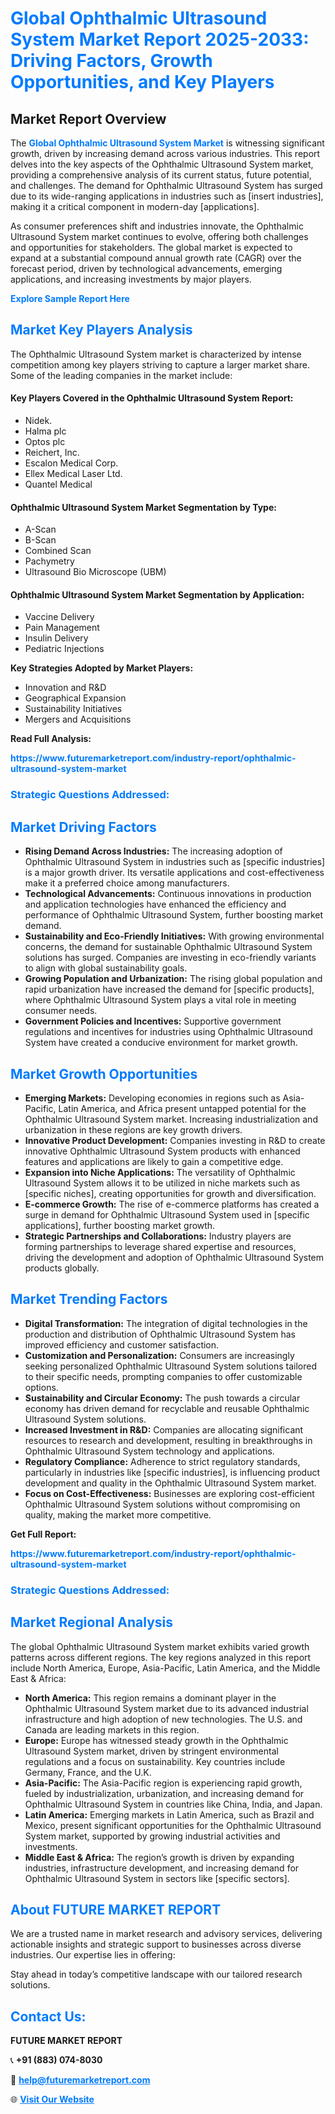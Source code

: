 <h1 style="color: #007BFF;">Global Ophthalmic Ultrasound System Market Report 2025-2033: Driving Factors, Growth Opportunities, and Key Players</h1>

<section id="overview">
<h2>Market Report Overview</h2>
<p>The <a href="https://www.futuremarketreport.com/industry-report/ophthalmic-ultrasound-system-market" style="color: #007BFF; text-decoration: none;"><strong>Global Ophthalmic Ultrasound System Market</strong></a> is witnessing significant growth, driven by increasing demand across various industries. This report delves into the key aspects of the Ophthalmic Ultrasound System market, providing a comprehensive analysis of its current status, future potential, and challenges. The demand for Ophthalmic Ultrasound System has surged due to its wide-ranging applications in industries such as [insert industries], making it a critical component in modern-day [applications].</p>
<p>As consumer preferences shift and industries innovate, the Ophthalmic Ultrasound System market continues to evolve, offering both challenges and opportunities for stakeholders. The global market is expected to expand at a substantial compound annual growth rate (CAGR) over the forecast period, driven by technological advancements, emerging applications, and increasing investments by major players.</p>
</section>

<section id="overview">
<p><a href="https://www.futuremarketreport.com/request-sample/reportId=54749" style="color: #007BFF; text-decoration: none;"><strong>Explore Sample Report Here</strong></a></p>
</section>

<section id="key-players">
<h2 style="color: #007BFF;">Market Key Players Analysis</h2>
<p>The Ophthalmic Ultrasound System market is characterized by intense competition among key players striving to capture a larger market share. Some of the leading companies in the market include:</p>
<h4>Key Players Covered in the Ophthalmic Ultrasound System Report:</h4>
<ul><li>Nidek.</li><li>Halma plc</li><li>Optos plc</li><li>Reichert, Inc.</li><li>Escalon Medical Corp.</li><li>Ellex Medical Laser Ltd.</li><li>Quantel Medical</li></ul>
<h4>Ophthalmic Ultrasound System Market Segmentation by Type:</h4>
<ul><li>A-Scan</li><li>B-Scan</li><li>Combined Scan</li><li>Pachymetry</li><li>Ultrasound Bio Microscope (UBM)</li></ul>

<h4>Ophthalmic Ultrasound System Market Segmentation by Application:</h4>
<ul><li>Vaccine Delivery</li><li>Pain Management</li><li>Insulin Delivery</li><li>Pediatric Injections</li></ul>
<p><strong>Key Strategies Adopted by Market Players:</strong></p>
<ul>
<li>Innovation and R&D</li>
<li>Geographical Expansion</li>
<li>Sustainability Initiatives</li>
<li>Mergers and Acquisitions</li>
</ul>
</section>

<section>
<p><strong>Read Full Analysis: </strong></p><a href="https://www.futuremarketreport.com/industry-report/ophthalmic-ultrasound-system-market" style="color: #007BFF; text-decoration: none;"><strong>https://www.futuremarketreport.com/industry-report/ophthalmic-ultrasound-system-market</strong></a>
<h3 style="color: #007BFF;">Strategic Questions Addressed:</h3>
</section>

<section id="driving-factors">
<h2 style="color: #007BFF;">Market Driving Factors</h2>
<ul>
<li><strong>Rising Demand Across Industries:</strong> The increasing adoption of Ophthalmic Ultrasound System in industries such as [specific industries] is a major growth driver. Its versatile applications and cost-effectiveness make it a preferred choice among manufacturers.</li>
<li><strong>Technological Advancements:</strong> Continuous innovations in production and application technologies have enhanced the efficiency and performance of Ophthalmic Ultrasound System, further boosting market demand.</li>
<li><strong>Sustainability and Eco-Friendly Initiatives:</strong> With growing environmental concerns, the demand for sustainable Ophthalmic Ultrasound System solutions has surged. Companies are investing in eco-friendly variants to align with global sustainability goals.</li>
<li><strong>Growing Population and Urbanization:</strong> The rising global population and rapid urbanization have increased the demand for [specific products], where Ophthalmic Ultrasound System plays a vital role in meeting consumer needs.</li>
<li><strong>Government Policies and Incentives:</strong> Supportive government regulations and incentives for industries using Ophthalmic Ultrasound System have created a conducive environment for market growth.</li>
</ul>
</section>

<section id="growth-opportunities">
<h2 style="color: #007BFF;">Market Growth Opportunities</h2>
<ul>
<li><strong>Emerging Markets:</strong> Developing economies in regions such as Asia-Pacific, Latin America, and Africa present untapped potential for the Ophthalmic Ultrasound System market. Increasing industrialization and urbanization in these regions are key growth drivers.</li>
<li><strong>Innovative Product Development:</strong> Companies investing in R&D to create innovative Ophthalmic Ultrasound System products with enhanced features and applications are likely to gain a competitive edge.</li>
<li><strong>Expansion into Niche Applications:</strong> The versatility of Ophthalmic Ultrasound System allows it to be utilized in niche markets such as [specific niches], creating opportunities for growth and diversification.</li>
<li><strong>E-commerce Growth:</strong> The rise of e-commerce platforms has created a surge in demand for Ophthalmic Ultrasound System used in [specific applications], further boosting market growth.</li>
<li><strong>Strategic Partnerships and Collaborations:</strong> Industry players are forming partnerships to leverage shared expertise and resources, driving the development and adoption of Ophthalmic Ultrasound System products globally.</li>
</ul>
</section>

<section id="trending-factors">
<h2 style="color: #007BFF;">Market Trending Factors</h2>
<ul>
<li><strong>Digital Transformation:</strong> The integration of digital technologies in the production and distribution of Ophthalmic Ultrasound System has improved efficiency and customer satisfaction.</li>
<li><strong>Customization and Personalization:</strong> Consumers are increasingly seeking personalized Ophthalmic Ultrasound System solutions tailored to their specific needs, prompting companies to offer customizable options.</li>
<li><strong>Sustainability and Circular Economy:</strong> The push towards a circular economy has driven demand for recyclable and reusable Ophthalmic Ultrasound System solutions.</li>
<li><strong>Increased Investment in R&D:</strong> Companies are allocating significant resources to research and development, resulting in breakthroughs in Ophthalmic Ultrasound System technology and applications.</li>
<li><strong>Regulatory Compliance:</strong> Adherence to strict regulatory standards, particularly in industries like [specific industries], is influencing product development and quality in the Ophthalmic Ultrasound System market.</li>
<li><strong>Focus on Cost-Effectiveness:</strong> Businesses are exploring cost-efficient Ophthalmic Ultrasound System solutions without compromising on quality, making the market more competitive.</li>
</ul>
</section>

<section>
<p><strong>Get Full Report: </strong></p><a href="https://www.futuremarketreport.com/industry-report/ophthalmic-ultrasound-system-market" style="color: #007BFF; text-decoration: none;"><strong>https://www.futuremarketreport.com/industry-report/ophthalmic-ultrasound-system-market</strong></a>
<h3 style="color: #007BFF;">Strategic Questions Addressed:</h3>
</section>


<section id="regional-analysis">
<h2 style="color: #007BFF;">Market Regional Analysis</h2>
<p>The global Ophthalmic Ultrasound System market exhibits varied growth patterns across different regions. The key regions analyzed in this report include North America, Europe, Asia-Pacific, Latin America, and the Middle East & Africa:</p>
<ul>
<li><strong>North America:</strong> This region remains a dominant player in the Ophthalmic Ultrasound System market due to its advanced industrial infrastructure and high adoption of new technologies. The U.S. and Canada are leading markets in this region.</li>
<li><strong>Europe:</strong> Europe has witnessed steady growth in the Ophthalmic Ultrasound System market, driven by stringent environmental regulations and a focus on sustainability. Key countries include Germany, France, and the U.K.</li>
<li><strong>Asia-Pacific:</strong> The Asia-Pacific region is experiencing rapid growth, fueled by industrialization, urbanization, and increasing demand for Ophthalmic Ultrasound System in countries like China, India, and Japan.</li>
<li><strong>Latin America:</strong> Emerging markets in Latin America, such as Brazil and Mexico, present significant opportunities for the Ophthalmic Ultrasound System market, supported by growing industrial activities and investments.</li>
<li><strong>Middle East & Africa:</strong> The region’s growth is driven by expanding industries, infrastructure development, and increasing demand for Ophthalmic Ultrasound System in sectors like [specific sectors].</li>
</ul>
</section>

<footer>
<h2 style="color: #007BFF;">About FUTURE MARKET REPORT</h2>
<p>We are a trusted name in market research and advisory services, delivering actionable insights and strategic support to businesses across diverse industries. Our expertise lies in offering:</p>

<p>Stay ahead in today’s competitive landscape with our tailored research solutions.</p>

<h2 style="color: #007BFF;">Contact Us:</h2>
<p><strong>FUTURE MARKET REPORT</strong></p>
<p>📞 <strong>+91 (883) 074-8030</strong></p>
<p>📧 <strong><a href="mailto:help@futuremarketreport.com" style="color: #007BFF;">help@futuremarketreport.com</a></strong></p>
<p>🌐 <strong><a href="https://www.futuremarketreport.com/" style="color: #007BFF;">Visit Our Website</a></strong></p>
</footer>